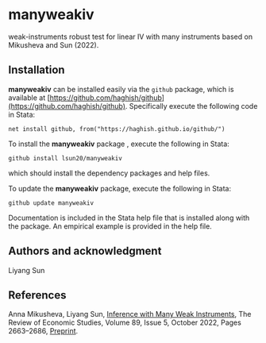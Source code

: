 # manyweakiv
weak-instruments robust test for linear IV with many instruments based on Mikusheva and Sun (2022). 

## Installation
**manyweakiv** can be installed easily via the `github` package, which is available at [https://github.com/haghish/github](https://github.com/haghish/github).  Specifically execute the following code in Stata:

`net install github, from("https://haghish.github.io/github/")`

To install the **manyweakiv** package , execute the following in Stata:

`github install lsun20/manyweakiv`

which should install the dependency packages and help files.

To update the **manyweakiv**  package, execute the following in Stata:

`github update manyweakiv`

Documentation is included in the Stata help file that is installed along with the package.  An empirical example is provided in the help file.

## Authors and acknowledgment
Liyang Sun

## References
Anna Mikusheva, Liyang Sun, [Inference with Many Weak Instruments](https://doi.org/10.1093/restud/rdab097), The Review of Economic Studies, Volume 89, Issue 5, October 2022, Pages 2663–2686, [Preprint](https://arxiv.org/abs/2004.12445).